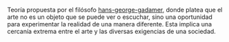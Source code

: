 Teoría propuesta por el filósofo [hans-george-gadamer](hans-george-gadamer), donde platea que el arte no es un objeto que se puede ver o escuchar, sino una oportunidad para experimentar la realidad de una manera diferente. Esta implica una cercanía extrema entre el arte y las diversas exigencias de una sociedad.